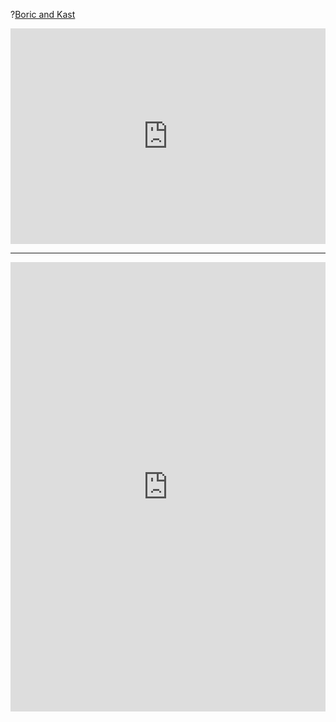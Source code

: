 ?[Boric and Kast](https://d1e00ek4ebabms.cloudfront.net/production/ce67a0c9-bd86-43b9-bf16-881f61183177.jpg)
<iframe title="Presidential Election Results - 2nd Round" aria-label="Table" id="datawrapper-chart-LcrA4" src="https://datawrapper.dwcdn.net/LcrA4/2/" scrolling="no" frameborder="0" style="width: 0; min-width: 100% !important; border: none;" height="345"></iframe><script type="text/javascript">!function(){"use strict";window.addEventListener("message",(function(e){if(void 0!==e.data["datawrapper-height"]){var t=document.querySelectorAll("iframe");for(var a in e.data["datawrapper-height"])for(var r=0;r<t.length;r++){if(t[r].contentWindow===e.source)t[r].style.height=e.data["datawrapper-height"][a]+"px"}}}))}(); </script>
<hr>
  <iframe title="Results by Region" aria-label="Map" id="datawrapper-chart-sYvYQ" src="https://datawrapper.dwcdn.net/sYvYQ/1/" scrolling="no" frameborder="0" style="width: 0; min-width: 100% !important; border: none;" height="719"></iframe><script type="text/javascript">!function(){"use strict";window.addEventListener("message",(function(e){if(void 0!==e.data["datawrapper-height"]){var t=document.querySelectorAll("iframe");for(var a in e.data["datawrapper-height"])for(var r=0;r<t.length;r++){if(t[r].contentWindow===e.source)t[r].style.height=e.data["datawrapper-height"][a]+"px"}}}))}(); </script>
